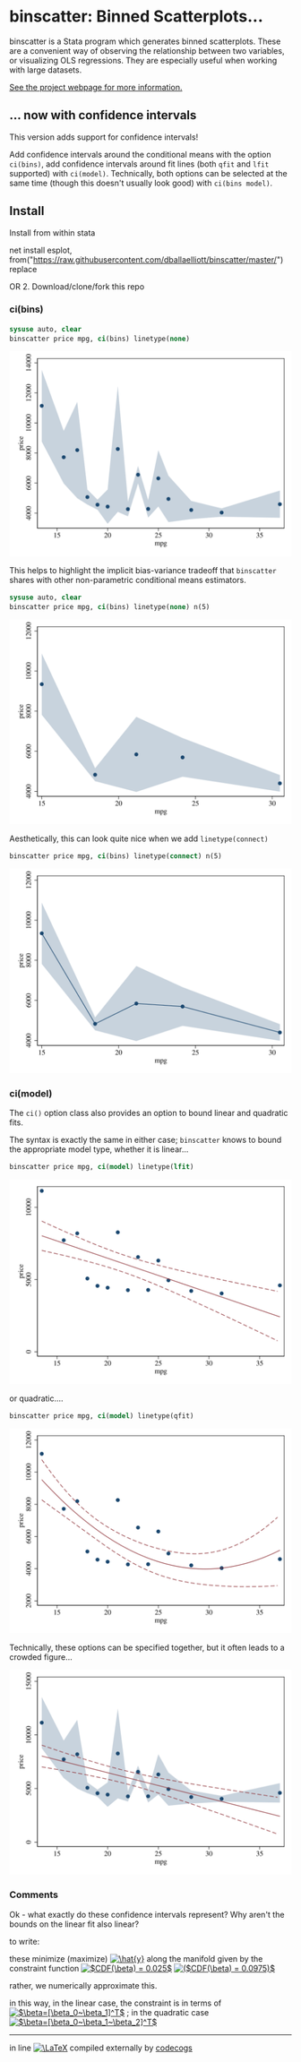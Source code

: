 # binscatter: Binned Scatterplots...

binscatter is a Stata program which generates binned scatterplots.  These are a convenient way of observing the relationship between two variables, or visualizing OLS regressions.  They are especially useful when working with large datasets.

[See the project webpage for more information.](https://michaelstepner.com/binscatter/ "binscatter: a Stata program to generate binned scatterplots.")

## ... now with confidence intervals

This version adds support for confidence intervals!  

Add confidence intervals around the conditional means with the option `ci(bins)`, add confidence intervals around fit lines (both `qfit` and `lfit` supported) with `ci(model)`.
Technically, both options can be selected at the same time (though this doesn't usually look good) with `ci(bins model)`.

## Install
Install from within stata

net install esplot, from("https://raw.githubusercontent.com/dballaelliott/binscatter/master/") replace

OR 2. Download/clone/fork this repo

### ci(bins)

```stata
sysuse auto, clear 
binscatter price mpg, ci(bins) linetype(none)
```

![Example Figures: Many Bins](img/bins1.svg "Example Figure: Too Many Bins")

This helps to highlight the implicit bias-variance tradeoff that `binscatter` shares with other non-parametric conditional means estimators. 

```stata
sysuse auto, clear 
binscatter price mpg, ci(bins) linetype(none) n(5)
```

![Example Figures:  (Maybe) Too Few Bins](img/bins2.svg "Example Figure: (Maybe) Too Few Bins")

Aesthetically, this can look quite nice when we add `linetype(connect)`

```stata
binscatter price mpg, ci(bins) linetype(connect) n(5)
```

![Example Figures: Connecting the Dots](img/bins3.svg "Example Figure: Connecting the Dots")

### ci(model)

The `ci()` option class also provides an option to bound linear and quadratic fits.

The syntax is exactly the same in either case; `binscatter` knows to bound the appropriate model type, whether it is linear...

```stata
binscatter price mpg, ci(model) linetype(lfit)
```

![Example Figure: Linear Fit](img/lfit1.svg "Example Figure: Linear Fit")

or quadratic.... 

```stata
binscatter price mpg, ci(model) linetype(qfit)
```

![Example Figure: Quadratic Fit](img/qfit1.svg "Example Figure: Quadratic Fit")

Technically, these options can be specified together, but it often leads to a crowded figure...

![Example Figure: Too Much!](img/lfit2.svg "Example Figure: Too Much!")

### Comments

Ok - what exactly do these confidence intervals represent? Why aren't the bounds on the linear fit also linear? 

to write: 

these minimize (maximize)
<a href="https://www.codecogs.com/eqnedit.php?latex=\hat{y}" target="_blank"><img src="https://latex.codecogs.com/gif.latex?\hat{y}" title="\hat{y}" /></a>
along the manifold given by the constraint function
<a href="https://www.codecogs.com/eqnedit.php?latex=$CDF(\beta)&space;=&space;0.025$" target="_blank"><img src="https://latex.codecogs.com/gif.latex?$CDF(\beta)&space;=&space;0.025$" title="$CDF(\beta) = 0.025$" /></a>
<a href="https://www.codecogs.com/eqnedit.php?latex=($CDF(\beta)&space;=&space;0.0975)$" target="_blank"><img src="https://latex.codecogs.com/gif.latex?($CDF(\beta)&space;=&space;0.0975)$" title="($CDF(\beta) = 0.0975)$" /></a>

rather, we numerically approximate this. 

in this way, in the linear case, the constraint is in terms of <a href="https://www.codecogs.com/eqnedit.php?latex=$\beta=[\beta_0~\beta_1]^T$" target="_blank"><img src="https://latex.codecogs.com/gif.latex?$\beta=[\beta_0~\beta_1]^T$" title="$\beta=[\beta_0~\beta_1]^T$" /></a>
; in the quadratic case 
<a href="https://www.codecogs.com/eqnedit.php?latex=$\beta=[\beta_0~\beta_1~\beta_2]^T$" target="_blank"><img src="https://latex.codecogs.com/gif.latex?$\beta=[\beta_0~\beta_1~\beta_2]^T$" title="$\beta=[\beta_0~\beta_1~\beta_2]^T$" /></a>


--- 
in line <a href="https://www.codecogs.com/eqnedit.php?latex=\LaTeX" target="_blank"><img src="https://latex.codecogs.com/gif.latex?\LaTeX" title="\LaTeX" /></a> compiled externally by [codecogs](https://www.codecogs.com/)
